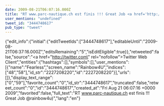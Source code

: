 ```yaml
---
date: 2009-08-21T06:07:16.000Z
title: "RT www.parc-nautique.ch est finis !!! Great Job <a href='http://twitter.com/rainbow4u'>@rainbow4u</a>)″"
user_mentions: "undefined"
tweet_id: "3444748617"
pub_type: "tweet"
---
```

{"edit_info":{"initial":{"editTweetIds":["3444748617"],"editableUntil":"2009-08-21T06:37:16.000Z","editsRemaining":"5","isEditEligible":true}},"retweeted":false,"source":"<a href=\"http://twitter.com\" rel=\"nofollow\">Twitter Web Client</a>","entities":{"hashtags":[],"symbols":[],"user_mentions":[{"name":"Fearless","screen_name":"Rainbow4U","indices":["48","58"],"id_str":"2227208220","id":"2227208220"}],"urls":[]},"display_text_range":["0","59"],"favorite_count":"0","id_str":"3444748617","truncated":false,"retweet_count":"0","id":"3444748617","created_at":"Fri Aug 21 06:07:16 +0000 2009","favorited":false,"full_text":"RT www.parc-nautique.ch est finis !!! Great Job @rainbow4u)","lang":"en"}
